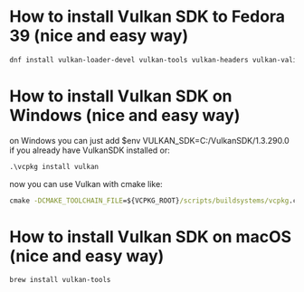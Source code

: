 # How to install Vulkan SDK to Fedora 39 (nice and easy way)
```bash
dnf install vulkan-loader-devel vulkan-tools vulkan-headers vulkan-validation-layers-devel
```
# How to install Vulkan SDK on Windows (nice and easy way)
on Windows you can just add $env VULKAN_SDK=C:/VulkanSDK/1.3.290.0
if you already have VulkanSDK installed
or:
```cmd
.\vcpkg install vulkan 
```
now you can use Vulkan with cmake like:
```cmd
cmake -DCMAKE_TOOLCHAIN_FILE=${VCPKG_ROOT}/scripts/buildsystems/vcpkg.cmake
```
# How to install Vulkan SDK on macOS (nice and easy way)
```bash
brew install vulkan-tools
```
